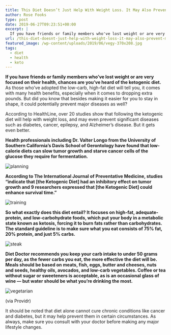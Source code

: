 ```yaml
---
title: This Diet Doesn’t Just Help With Weight Loss. It May Also Prevent Major Diseases.
author: Rose Fooks
type: post
date: 2019-06-27T09:23:51+00:00
excerpt: |
  If you have friends or family members who've lost weight or are very focused on their health, chances are you've heard of the ketogenic diet.
url: /this-diet-doesnt-just-help-with-weight-loss-it-may-also-prevent-major-diseases/
featured_image: /wp-content/uploads/2019/06/vegy-370x208.jpg
tags:
  - diet
  - health
  - keto
---
```

**If you have friends or family members who&#8217;ve lost weight or are very focused on their health, chances are you&#8217;ve heard of the ketogenic diet.**  
As those who&#8217;ve adopted the low-carb, high-fat diet will tell you, it comes with many health benefits, especially when it comes to dropping extra pounds. But did you know that besides making it easier for you to stay in shape, it could potentially prevent major diseases as well?


  According to HealthLine, over 20 studies show that following the ketogenic diet will help with weight loss, and may even prevent significant diseases such as diabetes, cancer, epilepsy, and Alzheimer’s disease. But it gets even better.



  **Health professionals including Dr. Valter Longo from the University of Southern California’s Davis School of Gerontology have found that low-calorie diets can slow tumor growth and starve cancer cells of the glucose they require for fermentation.**


![planning](/wp-content/uploads/2019/06/planning-300x199.jpg) 


  **According to The International Journal of Preventative Medicine, studies &#8220;indicate that [the Ketogenic Diet] had an inhibitory effect on tumor growth and 9 researchers expressed that [the Ketogenic Diet] could enhance survival time.&#8221;**


![training](/wp-content/uploads/2019/06/training-300x183.jpg)


  **So what exactly does this diet entail? It focuses on high-fat, adequate-protein, and low-carbohydrate foods, which put your body in a metabolic state known as ketosis, forcing it to burn fats rather than carbohydrates. The standard guideline is to make sure what you eat consists of 75% fat, 20% protein, and just 5% carbs.**


![steak](/wp-content/uploads/2019/06/steak-300x200.jpg)


  **Diet Doctor recommends you keep your carb intake to under 50 grams per day, as the fewer carbs you eat, the more effective the diet will be. Meals should be based on meats, fish, eggs, butter and cheeses, nuts and seeds, healthy oils, avocados, and low-carb vegetables. Coffee or tea without sugar or sweeteners is acceptable, as is an occasional glass of wine &#8212; but water should be what you&#8217;re drinking the most.**


![vegetarian](/wp-content/uploads/2019/06/vegetarian-300x200.jpg)


  (via Providr)



  It should be noted that diet alone cannot cure chronic conditions like cancer and diabetes, but it may help prevent them in certain circumstances. As always, make sure you consult with your doctor before making any major lifestyle changes.

